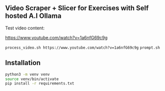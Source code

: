 ## Video Scraper + Slicer for Exercises with Self hosted A.I Ollama

Test video content:

https://www.youtube.com/watch?v=1a6nfG69c9g

`process_video.sh https://www.youtube.com/watch?v=1a6nfG69c9g`
`prompt.sh`

## Installation

```bash
python3 -m venv venv
source venv/bin/activate
pip install -r requirements.txt
```
